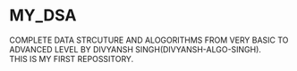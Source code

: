 # MY_DSA
COMPLETE DATA STRCUTURE AND ALOGORITHMS FROM VERY BASIC TO ADVANCED LEVEL BY DIVYANSH SINGH(DIVYANSH-ALGO-SINGH). 
<br>
THIS IS MY FIRST REPOSSITORY.

